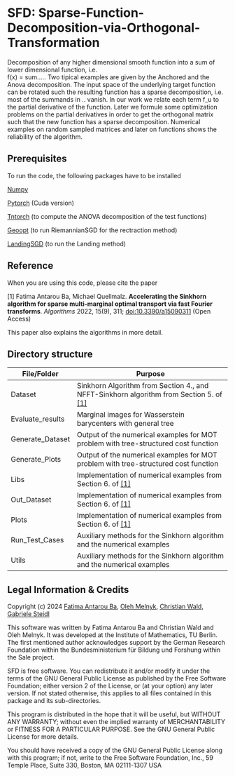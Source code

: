 # SFD: Sparse-Function-Decomposition-via-Orthogonal-Transformation

Decomposition of any higher dimensional smooth function into a sum of lower dimensional function, i.e.  
f(x) = sum.....
Two tipical examples are given by the Anchored and the Anova decomposition. The input space of the underlying target function can be rotated such the resulting function 
has a sparse decomposition, i.e. most of the summands in .. vanish. In  our work we relate each term f_u to the partial derivative of the function. Later we formule some optimization problems on the partial derivatives in order to get the orthogonal matrix such that the new function has a sparse decomposition. 
Numerical examples on random sampled matrices and later on functions shows the reliability of the algorithm.


## Prerequisites
To run the code, the following packages have to be installed

 [Numpy](https://numpy.org/citing-numpy/)
 
 [Pytorch](https://pytorch.org/) (Cuda version)
 
 [Tntorch](https://tntorch.readthedocs.io/en/latest/) (to compute the ANOVA decomposition of the test functions)
 
 [Geoopt](https://geoopt.readthedocs.io/en/latest/manifolds.html) (to run RiemannianSGD for the rectraction method)
 
 [LandingSGD](https://github.com/pierreablin/landing) (to run the Landing method)
 

## Reference

When you are using this code, please cite the paper

<a id="1">[1]</a> Fatima Antarou Ba, Michael Quellmalz. **Accelerating the Sinkhorn algorithm for sparse multi-marginal optimal transport via fast Fourier transforms**. 
_Algorithms_ 2022, 15(9), 311; [doi:10.3390/a15090311](https://doi.org/10.3390/a15090311) (Open Access)

This paper also explains the algorithms in more detail.

## Directory structure

| File/Folder      | Purpose                                                                                   |
| -------------    |-------------------------------------------------------------------------------------------|   
| Dataset          | Sinkhorn Algorithm from Section 4., and NFFT-Sinkhorn algorithm from Section 5. of [[1]](#1) |
| Evaluate_results | Marginal images for Wasserstein barycenters with general tree                                 |
| Generate_Dataset | Output of the numerical examples for MOT problem with tree-structured cost function       |
| Generate_Plots   | Output of the numerical examples for MOT problem with tree-structured cost function       |
| Libs             | Implementation of numerical examples from Section 6. of [[1]](#1)                           |
| Out_Dataset      | Implementation of numerical examples from Section 6. of [[1]](#1)                           |
| Plots            | Implementation of numerical examples from Section 6. of [[1]](#1)                           |
| Run_Test_Cases   | Auxiliary methods for the Sinkhorn algorithm and the numerical examples                 | 
| Utils            | Auxiliary methods for the Sinkhorn algorithm and the numerical examples                 | 


## Legal Information & Credits

Copyright (c) 2024 [Fatima Antarou Ba](https://www.tu.berlin/imageanalysis/ueber-uns/team), [Oleh Melnyk](https://olehmelnyk.xyz/), [Christian Wald](https://www.tu.berlin/imageanalysis/ueber-uns/team), [Gabriele Steidl](https://page.math.tu-berlin.de/~steidl/)

This software was written by Fatima Antarou Ba and Christian Wald and Oleh Melnyk. It was developed at the Institute of Mathematics, TU Berlin. The first mentioned author acknowledges support by the German Research Foundation within the Bundesministerium für Bildung und Forshung within the Sale project.

SFD is free software. You can redistribute it and/or modify it under the terms of the GNU General Public License as published by the Free Software Foundation; either version 2 of the License, or (at your option) any later version. If not stated otherwise, this applies to all files contained in this package and its sub-directories.

This program is distributed in the hope that it will be useful, but WITHOUT ANY WARRANTY; without even the implied warranty of MERCHANTABILITY or FITNESS FOR A PARTICULAR PURPOSE. See the GNU General Public License for more details.

You should have received a copy of the GNU General Public License along with this program; if not, write to the Free Software Foundation, Inc., 59 Temple Place, Suite 330, Boston, MA 02111-1307 USA
